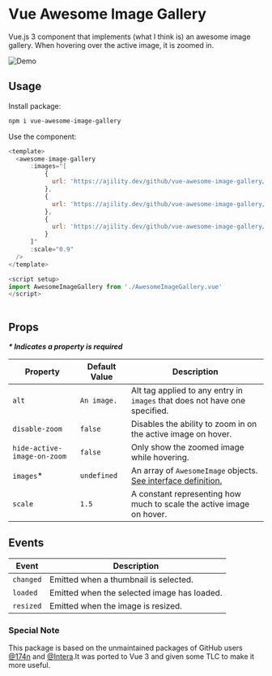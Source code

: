 # Vue Awesome Image Gallery

Vue.js 3 component that implements (what I think is) an awesome image gallery. When hovering over the active image, it is zoomed in.

![Demo](https://ajility.dev/github/vue-awesome-image-gallery/demo.gif)

## Usage
Install package:
```bash
npm i vue-awesome-image-gallery
```

Use the component:
```js
<template>
  <awesome-image-gallery
      :images="[
          {
            url: 'https://ajility.dev/github/vue-awesome-image-gallery/1.webp',
          },
          {
            url: 'https://ajility.dev/github/vue-awesome-image-gallery/2.webp',
          },
          {
            url: 'https://ajility.dev/github/vue-awesome-image-gallery/3.webp',
          }
      ]"
      :scale="0.9"
  />
</template>

<script setup>
import AwesomeImageGallery from './AwesomeImageGallery.vue'
</script>
  
```

## Props
***\* Indicates a property is required***

| Property                    | Default Value | Description                                                                                                                                     |
|-----------------------------|--------------|--------------------------------------------------------------------------------------------------------------------------------------------------|
| `alt`                       | `An image.`  | Alt tag applied to any entry in `images` that does not have one specified.                                                                       |
| `disable-zoom`              | `false`      | Disables the ability to zoom in on the active image on hover.                                                                                    |
| `hide-active-image-on-zoom` | `false`      | Only show the zoomed image while hovering.                                                                                                       |
| `images`*                   | `undefined`  | An array of `AwesomeImage` objects. [See interface definition.](https://github.com/Ajility97/vue-awesome-image-gallery/blob/main/src/types.ts)   |
| `scale`                     | `1.5`         | A constant representing how much to scale the active image on hover.                                                                            |

## Events

| Event     | Description                                 |
|-----------|---------------------------------------------|
| `changed` | Emitted when a thumbnail is selected.       |
| `loaded`  | Emitted when the selected image has loaded. |
| `resized` | Emitted when the image is resized.          |


### Special Note
This package is based on the unmaintained packages of GitHub users [@174n](https://github.com/174n) and [@Intera](https://github.com/Intera).It was ported to Vue 3 and given some TLC to make it more useful.
